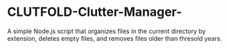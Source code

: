# CLUTFOLD-Clutter-Manager-
A simple Node.js script that organizes files in the current directory by extension, deletes empty files, and removes files older than thresold years.
